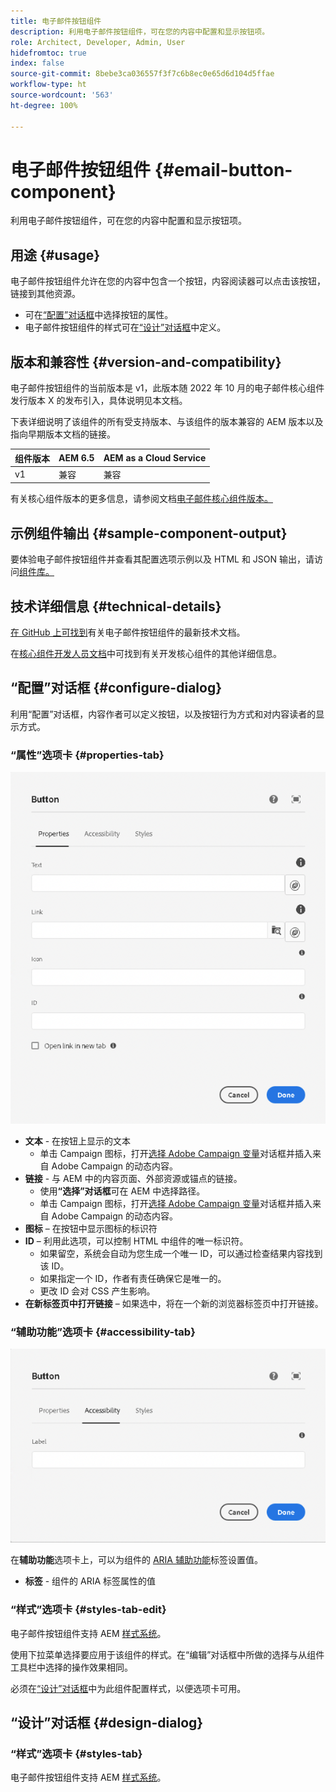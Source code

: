 ```yaml
---
title: 电子邮件按钮组件
description: 利用电子邮件按钮组件，可在您的内容中配置和显示按钮项。
role: Architect, Developer, Admin, User
hidefromtoc: true
index: false
source-git-commit: 8bebe3ca036557f3f7c6b8ec0e65d6d104d5ffae
workflow-type: ht
source-wordcount: '563'
ht-degree: 100%

---
```



# 电子邮件按钮组件 {#email-button-component}

利用电子邮件按钮组件，可在您的内容中配置和显示按钮项。

## 用途 {#usage}

电子邮件按钮组件允许在您的内容中包含一个按钮，内容阅读器可以点击该按钮，链接到其他资源。

* 可在[“配置”对话框](#configure-dialog)中选择按钮的属性。
* 电子邮件按钮组件的样式可在[“设计”对话框](#design-dialog)中定义。

## 版本和兼容性 {#version-and-compatibility}

电子邮件按钮组件的当前版本是 v1，此版本随 2022 年 10 月的电子邮件核心组件发行版本 X 的发布引入，具体说明见本文档。

下表详细说明了该组件的所有受支持版本、与该组件的版本兼容的 AEM 版本以及指向早期版本文档的链接。

| 组件版本 | AEM 6.5 | AEM as a Cloud Service |
|---|---|---|
| v1 | 兼容 | 兼容 |

有关核心组件版本的更多信息，请参阅文档[电子邮件核心组件版本。](/help/email/versions.md)

## 示例组件输出 {#sample-component-output}

要体验电子邮件按钮组件并查看其配置选项示例以及 HTML 和 JSON 输出，请访问[组件库。](https://adobe.com/go/aem_cmp_library_email_button_cn)

## 技术详细信息 {#technical-details}

[在 GitHub 上可找到](https://adobe.com/go/aem_cmp_tech_email_button_v1_cn)有关电子邮件按钮组件的最新技术文档。

在[核心组件开发人员文档](/help/developing/overview.md)中可找到有关开发核心组件的其他详细信息。

## “配置”对话框 {#configure-dialog}

利用“配置”对话框，内容作者可以定义按钮，以及按钮行为方式和对内容读者的显示方式。

### “属性”选项卡 {#properties-tab}

![按钮组件“编辑”对话框的“属性”选项卡](/help/email/assets/email-button-edit-properties.png)

* **文本** - 在按钮上显示的文本
   * 单击 Campaign 图标，打开[选择 Adobe Campaign 变量](/help/email/campaign-variables.md)对话框并插入来自 Adobe Campaign 的动态内容。
* **链接** - 与 AEM 中的内容页面、外部资源或锚点的链接。
   * 使用&#x200B;**“选择”对话框**&#x200B;可在 AEM 中选择路径。
   * 单击 Campaign 图标，打开[选择 Adobe Campaign 变量](/help/email/campaign-variables.md)对话框并插入来自 Adobe Campaign 的动态内容。
* **图标** – 在按钮中显示图标的标识符
* **ID** – 利用此选项，可以控制 HTML 中组件的唯一标识符。
   * 如果留空，系统会自动为您生成一个唯一 ID，可以通过检查结果内容找到该 ID。
   * 如果指定一个 ID，作者有责任确保它是唯一的。
   * 更改 ID 会对 CSS 产生影响。
* **在新标签页中打开链接** – 如果选中，将在一个新的浏览器标签页中打开链接。

### “辅助功能”选项卡 {#accessibility-tab}

![按钮组件“编辑”对话框的“辅助功能”选项卡](/help/email/assets/email-button-edit-accessibility.png)

在&#x200B;**辅助功能**&#x200B;选项卡上，可以为组件的 [ARIA 辅助功能](https://www.w3.org/WAI/standards-guidelines/aria/)标签设置值。

* **标签** - 组件的 ARIA 标签属性的值

### “样式”选项卡 {#styles-tab-edit}

电子邮件按钮组件支持 AEM [样式系统](/help/get-started/authoring.md#component-styling)。

使用下拉菜单选择要应用于该组件的样式。在“编辑”对话框中所做的选择与从组件工具栏中选择的操作效果相同。

必须在[“设计”对话框](#design-dialog)中为此组件配置样式，以便选项卡可用。

## “设计”对话框 {#design-dialog}

### “样式”选项卡 {#styles-tab}

电子邮件按钮组件支持 AEM [样式系统](/help/get-started/authoring.md#component-styling)。
